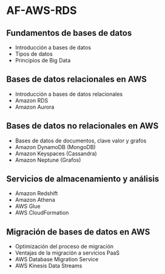 # AF-AWS-RDS

## Fundamentos de bases de datos

- Introducción a bases de datos
- Tipos de datos
- Principios de Big Data

## Bases de datos relacionales en AWS

- Introducción a bases de datos relacionales
- Amazon RDS
- Amazon Aurora

## Bases de datos no relacionales en AWS

- Bases de datos de documentos, clave valor y grafos
- Amazon DynamoDB (MongoDB)
- Amazon Keyspaces (Cassandra)
- Amazon Neptune (Grafos)

## Servicios de almacenamiento y análisis

- Amazon Redshift
- Amazon Athena
- AWS Glue
- AWS CloudFormation

## Migración de bases de datos en AWS

- Optimización del proceso de migración
- Ventajas de la migración a servicios PaaS
- AWS Database Migration Service
- AWS Kinesis Data Streams
